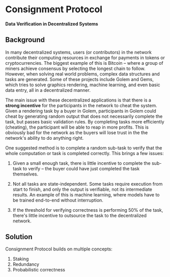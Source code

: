 Consignment Protocol
===

#### Data Verification in Decentralized Systems

Background
---

In many decentralized systems, users (or contributors) in the network contribute their computing resources in exchange for payments in tokens or cryptocurrencies. The biggest example of this is Bitcoin – where a group of miners achieve consensus by selecting the longest chain to follow. However, when solving real world problems, complex data structures and tasks are generated. Some of these projects include Golem and Gems, which tries to solve graphics rendering, machine learning, and even basic data entry, all in a decentralized manner.

The main issue with these decentralized applications is that there is a **strong incentive** for the participants in the network to cheat the system. Given a rendering task by a buyer in Golem, participants in Golem could cheat by generating random output that does not necessarily complete the task, but passes basic validation rules. By completing tasks more efficiently (cheating), the participant will be able to reap in more profits. This is obviously bad for the network as the buyers will lose trust in the the network's ability to do anything right.

One suggested method is to complete a random sub-task to verify that the whole computation or task is completed correctly. This brings a few issues:

1. Given a small enough task, there is little incentive to complete the sub-task to verify – the buyer could have just completed the task themselves.

2. Not all tasks are state-independent. Some tasks require execution from start to finish, and only the output is verifiable, not its intermediate results. An example of this is machine learning, where models have to be trained end-to-end without interruption.

3. If the threshold for verifying correctness is performing 50% of the task, there's little incentive to outsource the task to the decentralized network.

Solution
---

Consignment Protocol builds on multiple concepts:

1. Staking
2. Redundancy
3. Probabilistic correctness
